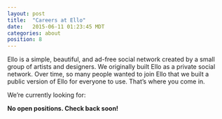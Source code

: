 ```yaml
---
layout: post
title:  "Careers at Ello"
date:   2015-06-11 01:23:45 MDT
categories: about
position: 8
---
```


Ello is a simple, beautiful, and ad-free social network created by a small group of artists and designers. We originally built Ello as a private social network. Over time, so many people wanted to join Ello that we built a public version of Ello for everyone to use. That’s where you come in.

We’re currently looking for:

**No open positions. Check back soon!**
